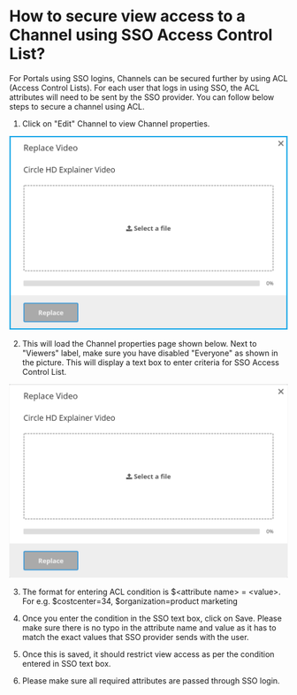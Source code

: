 # How to secure view access to a Channel using SSO Access Control List?

For Portals using SSO logins, Channels can be secured further by using ACL \(Access Control Lists\). For each user that logs in using SSO, the ACL attributes will need to be sent by the SSO provider. You can follow below steps to secure a channel using ACL.

1. Click on "Edit" Channel to view Channel properties. 

![Channel Detail Page](../.gitbook/assets/image%20%2811%29.png)

2. This will load the Channel properties page shown below. Next to "Viewers" label, make sure you have disabled "Everyone" as shown in the picture. This will display a text box to enter criteria for SSO Access Control List. 

![Channel Edit Page](../.gitbook/assets/image%20%287%29.png)

3. The format for entering ACL condition is $&lt;attribute name&gt; = &lt;value&gt;. For e.g. $costcenter=34, $organization=product marketing

4. Once you enter the condition in the SSO text box, click on Save. Please make sure there is no typo in the attribute name and value as it has to match the exact values that SSO provider sends with the user. 

5. Once this is saved, it should restrict view access as per the condition entered in SSO text box.

6. Please make sure all required attributes are passed through SSO login. 



